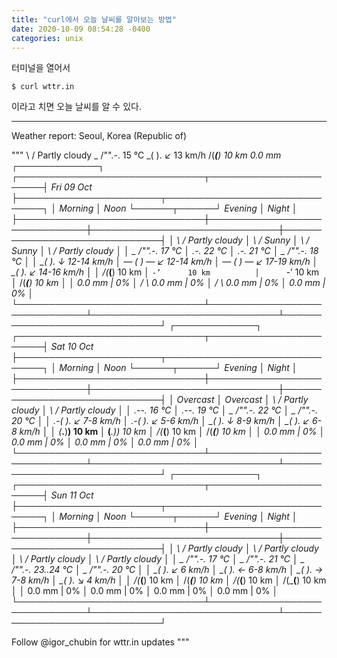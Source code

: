 ```yaml
---
title: "curl에서 오늘 날씨를 알아보는 방법"
date: 2020-10-09 08:54:28 -0400
categories: unix
---
```



터미널을 열어서  
 
`$ curl wttr.in`

이라고 치면 오늘 날씨를 알 수 있다. 


<hr>

Weather report: Seoul, Korea (Republic of)

"""
     \  /       Partly cloudy
   _ /"".-.     15 °C
     \_(   ).   ↙ 13 km/h
     /(___(__)  10 km
                0.0 mm
                                                       ┌─────────────┐
┌──────────────────────────────┬───────────────────────┤  Fri 09 Oct ├───────────────────────┬──────────────────────────────┐
│            Morning           │             Noon      └──────┬──────┘     Evening           │             Night            │
├──────────────────────────────┼──────────────────────────────┼──────────────────────────────┼──────────────────────────────┤
│    \  /       Partly cloudy  │     \   /     Sunny          │     \   /     Sunny          │    \  /       Partly cloudy  │
│  _ /"".-.     17 °C          │      .-.      22 °C          │      .-.      21 °C          │  _ /"".-.     18 °C          │
│    \_(   ).   ↓ 12-14 km/h   │   ― (   ) ―   ↙ 12-14 km/h   │   ― (   ) ―   ↙ 17-19 km/h   │    \_(   ).   ↙ 14-16 km/h   │
│    /(___(__)  10 km          │      `-’      10 km          │      `-’      10 km          │    /(___(__)  10 km          │
│               0.0 mm | 0%    │     /   \     0.0 mm | 0%    │     /   \     0.0 mm | 0%    │               0.0 mm | 0%    │
└──────────────────────────────┴──────────────────────────────┴──────────────────────────────┴──────────────────────────────┘
                                                       ┌─────────────┐
┌──────────────────────────────┬───────────────────────┤  Sat 10 Oct ├───────────────────────┬──────────────────────────────┐
│            Morning           │             Noon      └──────┬──────┘     Evening           │             Night            │
├──────────────────────────────┼──────────────────────────────┼──────────────────────────────┼──────────────────────────────┤
│               Overcast       │               Overcast       │    \  /       Partly cloudy  │    \  /       Partly cloudy  │
│      .--.     16 °C          │      .--.     19 °C          │  _ /"".-.     22 °C          │  _ /"".-.     20 °C          │
│   .-(    ).   ↙ 7-8 km/h     │   .-(    ).   ↙ 5-6 km/h     │    \_(   ).   ↓ 8-9 km/h     │    \_(   ).   ↙ 6-8 km/h     │
│  (___.__)__)  10 km          │  (___.__)__)  10 km          │    /(___(__)  10 km          │    /(___(__)  10 km          │
│               0.0 mm | 0%    │               0.0 mm | 0%    │               0.0 mm | 0%    │               0.0 mm | 0%    │
└──────────────────────────────┴──────────────────────────────┴──────────────────────────────┴──────────────────────────────┘
                                                       ┌─────────────┐
┌──────────────────────────────┬───────────────────────┤  Sun 11 Oct ├───────────────────────┬──────────────────────────────┐
│            Morning           │             Noon      └──────┬──────┘     Evening           │             Night            │
├──────────────────────────────┼──────────────────────────────┼──────────────────────────────┼──────────────────────────────┤
│    \  /       Partly cloudy  │    \  /       Partly cloudy  │    \  /       Partly cloudy  │    \  /       Partly cloudy  │
│  _ /"".-.     17 °C          │  _ /"".-.     21 °C          │  _ /"".-.     23..24 °C      │  _ /"".-.     20 °C          │
│    \_(   ).   ↙ 6 km/h       │    \_(   ).   ← 6-8 km/h     │    \_(   ).   → 7-8 km/h     │    \_(   ).   ↘ 4 km/h       │
│    /(___(__)  10 km          │    /(___(__)  10 km          │    /(___(__)  10 km          │    /(___(__)  10 km          │
│               0.0 mm | 0%    │               0.0 mm | 0%    │               0.0 mm | 0%    │               0.0 mm | 0%    │
└──────────────────────────────┴──────────────────────────────┴──────────────────────────────┴──────────────────────────────┘

Follow @igor_chubin for wttr.in updates
"""

